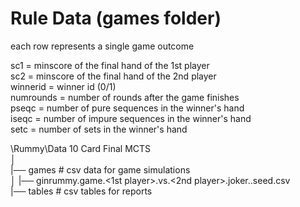 # Rule Data (games folder)
each row represents a single game outcome

sc1                  = minscore of the final hand of the 1st player<br>
sc2                  = minscore of the final hand of the 2nd player<br>
winnerid             = winner id (0/1)<br>
numrounds            = number of rounds after the game finishes<br>
pseqc                = number of pure sequences in the winner's hand<br>
iseqc                = number of impure sequences in the winner's hand<br>
setc                 = number of sets in the winner's hand<br>

\Rummy\Data 10 Card Final MCTS<br>
│<br>
|── games            # csv data for game simulations<br>
│   |── ginrummy.game.<1st player>.vs.<2nd player>.joker.<numjoker>.seed<seed>.csv<br>
|── tables           # csv tables for reports<br>

